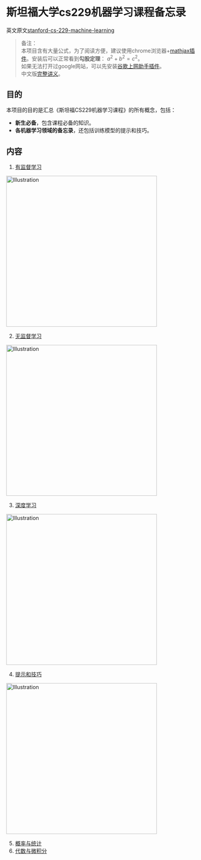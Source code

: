 # 斯坦福大学cs229机器学习课程备忘录
英文原文[stanford-cs-229-machine-learning](https://github.com/afshinea/stanford-cs-229-machine-learning)

> 备注：
> <br>本项目含有大量公式，为了阅读方便，建议使用chrome浏览器+[mathjax插件](https://chrome.google.com/webstore/detail/github-with-mathjax/ioemnmodlmafdkllaclgeombjnmnbima?utm_source=chrome-app-launcher-info-dialog)。安装后可以正常看到**勾股定理**： $a^2+b^2=c^2$。
> <br>如果无法打开过google网站，可以先安装[谷歌上网助手插件](http://googlehelper.net/)。
> <br>中文版[完整讲义](https://github.com/Kivy-CN/Stanford-CS-229-CN)。

## 目的
本项目的目的是汇总《斯坦福CS229机器学习课程》的所有概念，包括：
- **新生必备**，包含课程必备的知识。
- **各机器学习领域的备忘录**，还包括训练模型的提示和技巧。

## 内容
1. [有监督学习](/code/Supervised_Learning.md)

<a href="/pdf/Supervised_Learning.pdf"><img src="https://stanford.edu/~shervine/images/vip-cheatsheet-supervised-learning.png?" alt="Illustration" width="400px"/></a>

2. [无监督学习](/code/Unsupervised_Learning.md)

<a href="/pdf/Unsupervised_Learning.pdf"><img src="https://stanford.edu/~shervine/images/vip-cheatsheet-unsupervised-learning.png" alt="Illustration" width="400px"/>

3. [深度学习](/code/Deep_Learning.md)

<a href="/pdf/Deep_Learning.pdf"><img src="https://stanford.edu/~shervine/images/vip-cheatsheet-deep-learning.png" alt="Illustration" width="400px"/>

4. [提示和技巧](/code/cheatsheet-machine-learning-tips-and-tricks.md)

<a href="/pdf/cheatsheet-machine-learning-tips-and-tricks.pdf"><img src="https://stanford.edu/~shervine/images/vip-cheatsheet-machine-learning-tricks.png" alt="Illustration" width="400px"/>
  
5. 概率与统计
6. 代数与微积分
